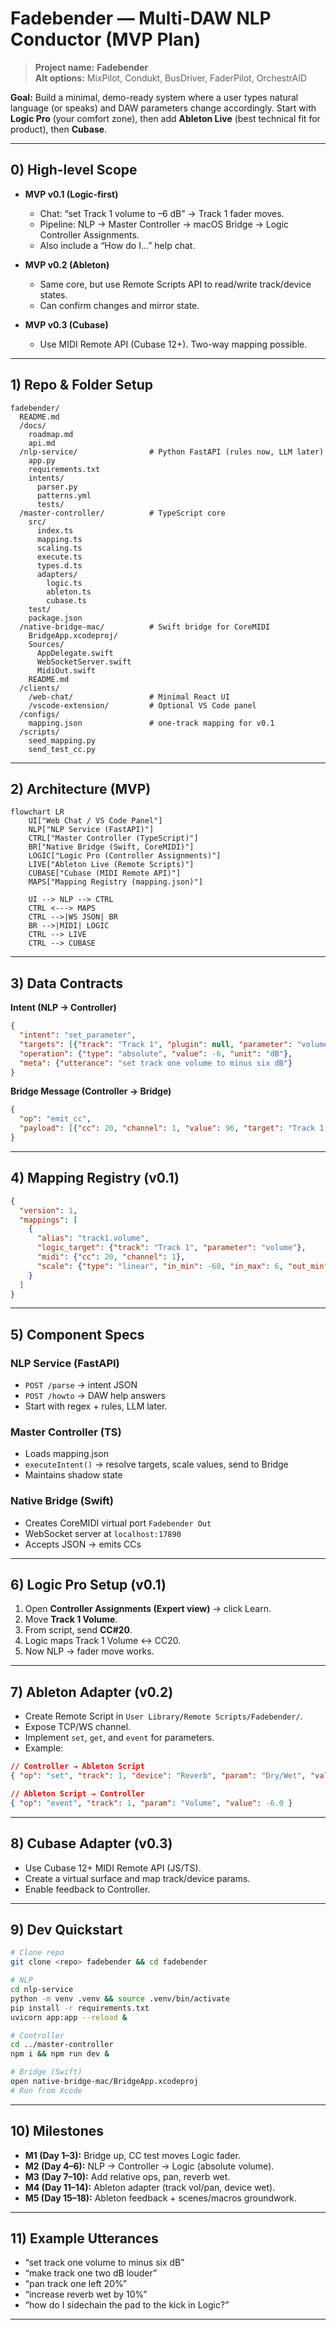# Fadebender — Multi-DAW NLP Conductor (MVP Plan)

> **Project name:** **Fadebender**  
> **Alt options:** MixPilot, Condukt, BusDriver, FaderPilot, OrchestrAID

**Goal:** Build a minimal, demo-ready system where a user types natural language (or speaks) and DAW parameters change accordingly. Start with **Logic Pro** (your comfort zone), then add **Ableton Live** (best technical fit for product), then **Cubase**.

---

## 0) High-level Scope

- **MVP v0.1 (Logic-first)**  
  - Chat: “set Track 1 volume to –6 dB” → Track 1 fader moves.  
  - Pipeline: NLP → Master Controller → macOS Bridge → Logic Controller Assignments.  
  - Also include a “How do I…” help chat.

- **MVP v0.2 (Ableton)**  
  - Same core, but use Remote Scripts API to read/write track/device states.  
  - Can confirm changes and mirror state.

- **MVP v0.3 (Cubase)**  
  - Use MIDI Remote API (Cubase 12+). Two-way mapping possible.

---

## 1) Repo & Folder Setup

```
fadebender/
  README.md
  /docs/
    roadmap.md
    api.md
  /nlp-service/                # Python FastAPI (rules now, LLM later)
    app.py
    requirements.txt
    intents/
      parser.py
      patterns.yml
      tests/
  /master-controller/          # TypeScript core
    src/
      index.ts
      mapping.ts
      scaling.ts
      execute.ts
      types.d.ts
      adapters/
        logic.ts
        ableton.ts
        cubase.ts
    test/
    package.json
  /native-bridge-mac/          # Swift bridge for CoreMIDI
    BridgeApp.xcodeproj/
    Sources/
      AppDelegate.swift
      WebSocketServer.swift
      MidiOut.swift
    README.md
  /clients/
    /web-chat/                 # Minimal React UI
    /vscode-extension/         # Optional VS Code panel
  /configs/
    mapping.json               # one-track mapping for v0.1
  /scripts/
    seed_mapping.py
    send_test_cc.py
```

---

## 2) Architecture (MVP)

```mermaid
flowchart LR
    UI["Web Chat / VS Code Panel"]
    NLP["NLP Service (FastAPI)"]
    CTRL["Master Controller (TypeScript)"]
    BR["Native Bridge (Swift, CoreMIDI)"]
    LOGIC["Logic Pro (Controller Assignments)"]
    LIVE["Ableton Live (Remote Scripts)"]
    CUBASE["Cubase (MIDI Remote API)"]
    MAPS["Mapping Registry (mapping.json)"]

    UI --> NLP --> CTRL
    CTRL <---> MAPS
    CTRL -->|WS JSON| BR
    BR -->|MIDI| LOGIC
    CTRL --> LIVE
    CTRL --> CUBASE
```

---

## 3) Data Contracts

**Intent (NLP → Controller)**

```json
{
  "intent": "set_parameter",
  "targets": [{"track": "Track 1", "plugin": null, "parameter": "volume"}],
  "operation": {"type": "absolute", "value": -6, "unit": "dB"},
  "meta": {"utterance": "set track one volume to minus six dB"}
}
```

**Bridge Message (Controller → Bridge)**

```json
{
  "op": "emit_cc",
  "payload": [{"cc": 20, "channel": 1, "value": 96, "target": "Track 1 Volume"}]
}
```

---

## 4) Mapping Registry (v0.1)

```json
{
  "version": 1,
  "mappings": [
    {
      "alias": "track1.volume",
      "logic_target": {"track": "Track 1", "parameter": "volume"},
      "midi": {"cc": 20, "channel": 1},
      "scale": {"type": "linear", "in_min": -60, "in_max": 6, "out_min": 0, "out_max": 127}
    }
  ]
}
```

---

## 5) Component Specs

### NLP Service (FastAPI)
- `POST /parse` → intent JSON  
- `POST /howto` → DAW help answers  
- Start with regex + rules, LLM later.

### Master Controller (TS)
- Loads mapping.json  
- `executeIntent()` → resolve targets, scale values, send to Bridge  
- Maintains shadow state

### Native Bridge (Swift)
- Creates CoreMIDI virtual port `Fadebender Out`  
- WebSocket server at `localhost:17890`  
- Accepts JSON → emits CCs

---

## 6) Logic Pro Setup (v0.1)

1. Open **Controller Assignments (Expert view)** → click Learn.  
2. Move **Track 1 Volume**.  
3. From script, send **CC#20**.  
4. Logic maps Track 1 Volume ↔ CC20.  
5. Now NLP → fader move works.

---

## 7) Ableton Adapter (v0.2)

- Create Remote Script in `User Library/Remote Scripts/Fadebender/`.  
- Expose TCP/WS channel.  
- Implement `set`, `get`, and `event` for parameters.  
- Example:

```json
// Controller → Ableton Script
{ "op": "set", "track": 1, "device": "Reverb", "param": "Dry/Wet", "value": 0.25 }

// Ableton Script → Controller
{ "op": "event", "track": 1, "param": "Volume", "value": -6.0 }
```

---

## 8) Cubase Adapter (v0.3)

- Use Cubase 12+ MIDI Remote API (JS/TS).  
- Create a virtual surface and map track/device params.  
- Enable feedback to Controller.

---

## 9) Dev Quickstart

```bash
# Clone repo
git clone <repo> fadebender && cd fadebender

# NLP
cd nlp-service
python -m venv .venv && source .venv/bin/activate
pip install -r requirements.txt
uvicorn app:app --reload &

# Controller
cd ../master-controller
npm i && npm run dev &

# Bridge (Swift)
open native-bridge-mac/BridgeApp.xcodeproj
# Run from Xcode
```

---

## 10) Milestones

- **M1 (Day 1–3):** Bridge up, CC test moves Logic fader.  
- **M2 (Day 4–6):** NLP → Controller → Logic (absolute volume).  
- **M3 (Day 7–10):** Add relative ops, pan, reverb wet.  
- **M4 (Day 11–14):** Ableton adapter (track vol/pan, device wet).  
- **M5 (Day 15–18):** Ableton feedback + scenes/macros groundwork.

---

## 11) Example Utterances

- “set track one volume to minus six dB”  
- “make track one two dB louder”  
- “pan track one left 20%”  
- “increase reverb wet by 10%”  
- “how do I sidechain the pad to the kick in Logic?”

---

